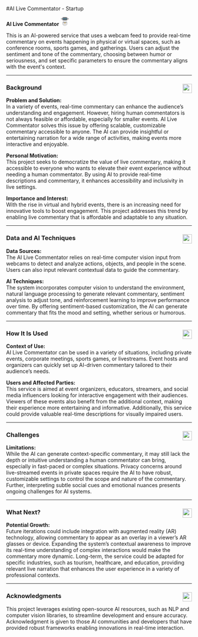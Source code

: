 #AI Live Commentator - Startup


**AI Live Commentator** <img src="https://github.com/CypherCatto/images/blob/main/robot.png" width="25" height="25">

This is an AI-powered service that uses a webcam feed to provide real-time commentary on events happening in physical or virtual spaces, such as conference rooms, sports games, and gatherings. Users can adjust the sentiment and tone of the commentary, choosing between humor or seriousness, and set specific parameters to ensure the commentary aligns with the event's context.

---

### Background <img src="https://cdn-icons-png.flaticon.com/512/2890/2890320.png" width="25" height="25" align="right">

**Problem and Solution:**  
In a variety of events, real-time commentary can enhance the audience’s understanding and engagement. However, hiring human commentators is not always feasible or affordable, especially for smaller events. AI Live Commentator solves this issue by offering scalable, customizable commentary accessible to anyone. The AI can provide insightful or entertaining narration for a wide range of activities, making events more interactive and enjoyable.

**Personal Motivation:**  
This project seeks to democratize the value of live commentary, making it accessible to everyone who wants to elevate their event experience without needing a human commentator. By using AI to provide real-time descriptions and commentary, it enhances accessibility and inclusivity in live settings.

**Importance and Interest:**  
With the rise in virtual and hybrid events, there is an increasing need for innovative tools to boost engagement. This project addresses this trend by enabling live commentary that is affordable and adaptable to any situation.

---

### Data and AI Techniques <img src="[https://cdn-icons-png.flaticon.com/512/3039/3039388.png](https://github.com/CypherCatto/images/blob/main/robot.png)" width="25" height="25" align="right">

**Data Sources:**  
The AI Live Commentator relies on real-time computer vision input from webcams to detect and analyze actions, objects, and people in the scene. Users can also input relevant contextual data to guide the commentary.

**AI Techniques:**  
The system incorporates computer vision to understand the environment, natural language processing to generate relevant commentary, sentiment analysis to adjust tone, and reinforcement learning to improve performance over time. By offering sentiment-based customization, the AI can generate commentary that fits the mood and setting, whether serious or humorous.

---

### How It Is Used <img src="https://cdn-icons-png.flaticon.com/512/3144/3144456.png" width="25" height="25" align="right">

**Context of Use:**  
AI Live Commentator can be used in a variety of situations, including private events, corporate meetings, sports games, or livestreams. Event hosts and organizers can quickly set up AI-driven commentary tailored to their audience’s needs.

**Users and Affected Parties:**  
This service is aimed at event organizers, educators, streamers, and social media influencers looking for interactive engagement with their audiences. Viewers of these events also benefit from the additional context, making their experience more entertaining and informative. Additionally, this service could provide valuable real-time descriptions for visually impaired users.

---

### Challenges <img src="https://cdn-icons-png.flaticon.com/512/4333/4333609.png" width="25" height="25" align="right">

**Limitations:**  
While the AI can generate context-specific commentary, it may still lack the depth or intuitive understanding a human commentator can bring, especially in fast-paced or complex situations. Privacy concerns around live-streamed events in private spaces require the AI to have robust, customizable settings to control the scope and nature of the commentary. Further, interpreting subtle social cues and emotional nuances presents ongoing challenges for AI systems.

---

### What Next? <img src="https://cdn-icons-png.flaticon.com/512/3257/3257637.png" width="25" height="25" align="right">

**Potential Growth:**  
Future iterations could include integration with augmented reality (AR) technology, allowing commentary to appear as an overlay in a viewer’s AR glasses or device. Expanding the system’s contextual awareness to improve its real-time understanding of complex interactions would make the commentary more dynamic. Long-term, the service could be adapted for specific industries, such as tourism, healthcare, and education, providing relevant live narration that enhances the user experience in a variety of professional contexts.

---

### Acknowledgments <img src="https://cdn-icons-png.flaticon.com/512/1946/1946429.png" width="25" height="25" align="right">

This project leverages existing open-source AI resources, such as NLP and computer vision libraries, to streamline development and ensure accuracy. Acknowledgment is given to those AI communities and developers that have provided robust frameworks enabling innovations in real-time interaction.
